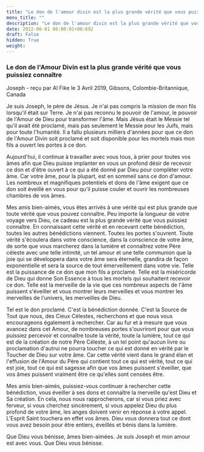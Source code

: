 ```yaml
---
title: "Le don de l'amour divin est la plus grande vérité que vous puissiez connaître"
menu_title: ""
description: "Le don de l'amour divin est la plus grande vérité que vous puissiez connaître"
date: 2022-06-01 06:00:01+00:692
draft: False
hidden: True
weight:
---
```

### Le don de l'Amour Divin est la plus grande vérité que vous puissiez connaître

Joseph - reçu par Al Fike le 3 Avril 2019, Gibsons, Colombie-Britannique, Canada

Je suis Joseph, le père de Jésus. Je n'ai pas compris la mission de mon fils lorsqu'il était sur Terre. Je n'ai pas reconnu le pouvoir de l'amour, le pouvoir de l'Amour de Dieu pour transformer l'âme. Mais Jésus était le Messie tel qu'il avait été proclamé, mais pas seulement le Messie pour les Juifs, mais pour toute l'humanité. Il a fallu plusieurs milliers d'années pour que ce don de l'Amour Divin soit proclamé et soit disponible pour les mortels mais mon fils a ouvert les portes à ce don.

Aujourd'hui, il continue à travailler avec vous tous, à prier pour toutes vos âmes afin que Dieu puisse implanter en vous un profond désir de recevoir ce don et d'être ouvert à ce qui a été donné par Dieu pour compléter votre âme. Car votre âme, pour la plupart, est en sommeil sans ce don d'amour. Les nombreux et magnifiques potentiels et dons de l'âme exigent que ce don soit éveillé en vous pour qu'il puisse couler et ouvrir les nombreuses chambres de vos âmes.

Mes amis bien-aimés, vous êtes arrivés à une vérité qui est plus grande que toute vérité que vous pouvez connaître. Peu importe la longueur de votre voyage vers Dieu, ce cadeau est la plus grande vérité que vous puissiez connaître. En connaissant cette vérité et en recevant cette bénédiction, toutes les autres bénédictions viennent. Toutes les portes s'ouvrent. Toute vérité s'écoulera dans votre conscience, dans la conscience de votre âme, de sorte que vous marcherez dans la lumière et connaîtrez votre Père céleste avec une telle intimité, un tel amour et une telle communion que la joie qui se développera dans votre âme sera éternelle, grandira de façon exponentielle et sera la source de tout émerveillement dans votre vie. Telle est la puissance de ce don que mon fils a proclamé. Telle est la miséricorde de Dieu qui donne Son Essence à tous les mortels qui souhaitent recevoir ce don. Telle est la merveille de la vie que ces nombreux aspects de l'âme puissent s'éveiller et vous montrer leurs merveilles et vous montrer les merveilles de l'univers, les merveilles de Dieu.

Tel est le don proclamé. C'est la bénédiction donnée. C'est la Source de Tout que nous, des Cieux Célestes, recherchons et que nous vous encourageons également à rechercher. Car au fur et à mesure que vous avancez dans cet Amour, de nombreuses portes s'ouvriront pour que vous puissiez percevoir et connaître toute la vérité, toute la lumière, tout ce qui est de la création de notre Père Céleste, à un tel point qu'aucun livre ou proclamation d'autrui ne pourra toucher ce qui est donné en vérité par le Toucher de Dieu sur votre âme. Car cette vérité vient dans le grand élan et l'effusion de l'Amour du Père qui contient tout ce qui est vérité, tout ce qui est joie, tout ce qui est sagesse afin que vos âmes puissent s'éveiller, que vos âmes puissent vraiment être ce qu'elles sont censées être.

Mes amis bien-aimés, puissiez-vous continuer à rechercher cette bénédiction, vous éveiller à ses dons et connaître la merveille qu'est Dieu et Sa création. En cela, nous nous rapprocherons, car si vous priez avec ferveur, si vous cherchez sincèrement, si vous appelez Dieu du plus profond de votre âme, les anges doivent venir en réponse à votre appel. L'Esprit Saint touchera en effet vos âmes. Dieu vous donnera tout ce dont vous avez besoin pour être entiers, éveillés et bénis dans la lumière.

Que Dieu vous bénisse, âmes bien-aimées. Je suis Joseph et mon amour est avec vous. Que Dieu vous bénisse.





